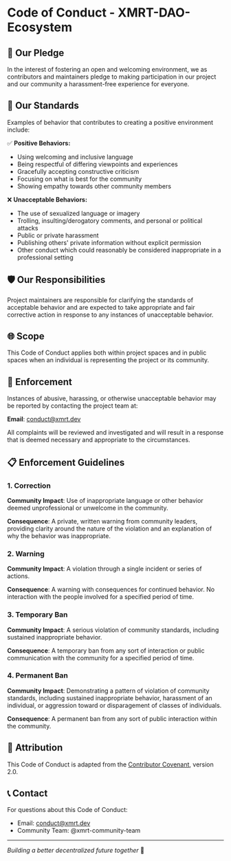# Code of Conduct - XMRT-DAO-Ecosystem

## 🤝 Our Pledge

In the interest of fostering an open and welcoming environment, we as contributors and maintainers pledge to making participation in our project and our community a harassment-free experience for everyone.

## 📜 Our Standards

Examples of behavior that contributes to creating a positive environment include:

✅ **Positive Behaviors:**
- Using welcoming and inclusive language
- Being respectful of differing viewpoints and experiences
- Gracefully accepting constructive criticism
- Focusing on what is best for the community
- Showing empathy towards other community members

❌ **Unacceptable Behaviors:**
- The use of sexualized language or imagery
- Trolling, insulting/derogatory comments, and personal or political attacks
- Public or private harassment
- Publishing others' private information without explicit permission
- Other conduct which could reasonably be considered inappropriate in a professional setting

## 🛡️ Our Responsibilities

Project maintainers are responsible for clarifying the standards of acceptable behavior and are expected to take appropriate and fair corrective action in response to any instances of unacceptable behavior.

## 🌐 Scope

This Code of Conduct applies both within project spaces and in public spaces when an individual is representing the project or its community.

## 🚨 Enforcement

Instances of abusive, harassing, or otherwise unacceptable behavior may be reported by contacting the project team at:

**Email**: conduct@xmrt.dev

All complaints will be reviewed and investigated and will result in a response that is deemed necessary and appropriate to the circumstances.

## 📋 Enforcement Guidelines

### 1. Correction
**Community Impact**: Use of inappropriate language or other behavior deemed unprofessional or unwelcome in the community.

**Consequence**: A private, written warning from community leaders, providing clarity around the nature of the violation and an explanation of why the behavior was inappropriate.

### 2. Warning
**Community Impact**: A violation through a single incident or series of actions.

**Consequence**: A warning with consequences for continued behavior. No interaction with the people involved for a specified period of time.

### 3. Temporary Ban
**Community Impact**: A serious violation of community standards, including sustained inappropriate behavior.

**Consequence**: A temporary ban from any sort of interaction or public communication with the community for a specified period of time.

### 4. Permanent Ban
**Community Impact**: Demonstrating a pattern of violation of community standards, including sustained inappropriate behavior, harassment of an individual, or aggression toward or disparagement of classes of individuals.

**Consequence**: A permanent ban from any sort of public interaction within the community.

## 🔗 Attribution

This Code of Conduct is adapted from the [Contributor Covenant](https://www.contributor-covenant.org), version 2.0.

## 📞 Contact

For questions about this Code of Conduct:
- Email: conduct@xmrt.dev
- Community Team: @xmrt-community-team

---
*Building a better decentralized future together* 🚀
